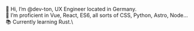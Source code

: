 👋 Hi, I’m @dev-ton, UX Engineer located in Germany.\
🌱 I’m proficient in Vue, React, ES6, all sorts of CSS, Python, Astro, Node...\
📚 Currently learning Rust.\

<!---
dev-ton/dev-ton is a ✨ special ✨ repository because its `README.md` (this file) appears on your GitHub profile.
You can click the Preview link to take a look at your changes.
--->
